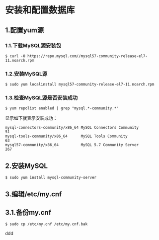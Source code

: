 安装和配置数据库
================================================================================
## 1.配置yum源

### 1.1.下载MySQL源安装包
```shell
$ curl -O https://repo.mysql.com//mysql57-community-release-el7-11.noarch.rpm
```

### 1.2.安装MySQL源
```shell
$ sudo yum localinstall mysql57-community-release-el7-11.noarch.rpm
```

### 1.3.检查MySQL源是否安装成功
```shell
$ yum repolist enabled | grep "mysql.*-community.*"
```
显示如下就表示安装成功：
```
mysql-connectors-community/x86_64 MySQL Connectors Community                  51
mysql-tools-community/x86_64      MySQL Tools Community                       63
mysql57-community/x86_64          MySQL 5.7 Community Server                 267
```

## 2.安装MySQL
```shell
$ sudo yum install mysql-community-server
```

## 3.编辑/etc/my.cnf

## 3.1.备份my.cnf
```shell
$ sudo cp /etc/my.cnf /etc/my.cnf.bak 
```






































ddd
